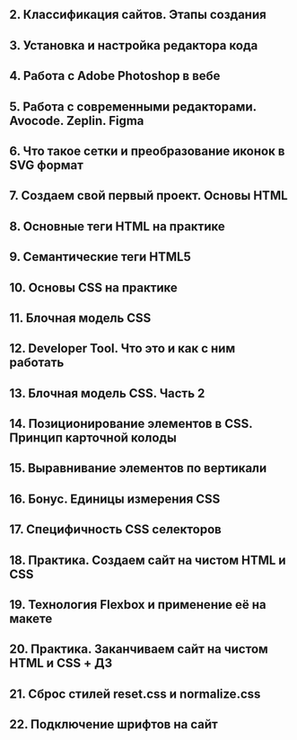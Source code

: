 
## 2. Классификация сайтов. Этапы создания




## 3. Установка и настройка редактора кода




## 4. Работа с Adobe Photoshop в вебе




## 5. Работа с современными редакторами. Avocode. Zeplin. Figma




## 6. Что такое сетки и преобразование иконок в SVG формат




## 7. Создаем свой первый проект. Основы HTML




## 8. Основные теги HTML на практике




## 9. Семантические теги HTML5




##  10. Основы CSS на практике




##  11. Блочная модель CSS




##  12. Developer Tool. Что это и как с ним работать




##  13. Блочная модель CSS. Часть 2




##  14. Позиционирование элементов в CSS. Принцип карточной колоды




##  15. Выравнивание элементов по вертикали




##  16. Бонус. Единицы измерения CSS




##  17. Специфичность CSS селекторов




##  18. Практика. Создаем сайт на чистом HTML и CSS




##  19. Технология Flexbox и применение её на макете




##  20. Практика. Заканчиваем сайт на чистом HTML и CSS + ДЗ




##  21. Сброс стилей reset.css и normalize.css




##  22. Подключение шрифтов на сайт




